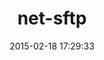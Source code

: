 ---
layout: post
title:  "net-sftp"
repo:   "net-ssh/net-sftp"
date:   2015-02-18 17:29:33
gemurl: https://github.com/net-ssh/net-sftp
---